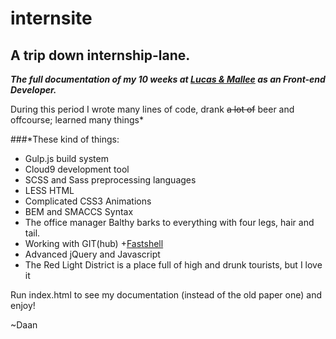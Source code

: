 # internsite

## A trip down internship-lane.

**_The full documentation of my 10 weeks at [Lucas &amp; Mallee](http://www.lucasenmallee.nl/) as an Front-end Developer._**

During this period I wrote many lines of code, drank ~~a lot of~~ beer and offcourse; learned many things*

###*These kind of things:

+ Gulp.js build system
+ Cloud9 development tool
+ SCSS and Sass preprocessing languages
+ LESS HTML
+ Complicated CSS3 Animations
+ BEM and SMACCS Syntax
+ The office manager Balthy barks to everything with four legs, hair and tail.
+ Working with GIT(hub)
+[Fastshell](http://github.com/HosseinKarami/fastshell)
+ Advanced jQuery and Javascript
+ The Red Light District is a place full of high and drunk tourists, but I love it


Run index.html to see my documentation (instead of the old paper one) and enjoy!

~Daan
